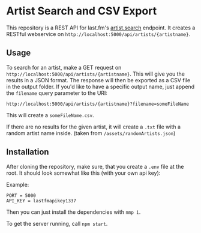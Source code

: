 # Artist Search and CSV Export

This repository is a REST API for last.fm's [artist.search](https://www.last.fm/api/show/artist.search) endpoint. It creates a RESTful webservice on `http://localhost:5000/api/artists/{artistname}`.


## Usage

To search for an artist, make a GET request on `http://localhost:5000/api/artists/{artistname}`.
This will give you the results in a JSON format. The response will then be exported as a CSV file in the output folder. If you'd like to have a specific output name, just append the `filename` query parameter to the URI:

`http://localhost:5000/api/artists/{artistname}?filename=someFileName`

This will create a `someFileName.csv`.

If there are no results for the given artist, it will create a `.txt` file with a random artist name inside. (taken from `/assets/randomArtists.json`)

## Installation

After cloning the repository, make sure, that you create a `.env` file at the root. It should look somewhat like this (with your own api key):

Example:
```
PORT = 5000
API_KEY = lastfmapikey1337
```

Then you can just install the dependencies with `nmp i`.

To get the server running, call `npm start`.